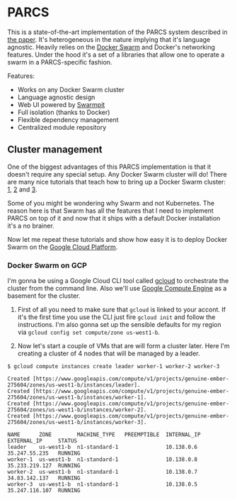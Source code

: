 # PARCS

This is a state-of-the-art implementation of the PARCS system described in [the paper][paper]. It's heterogeneous in the nature implying that it's language agnostic.
Heavily relies on the [Docker Swarm][swarm] and Docker's networking features. Under the hood it's a set of a libraries that allow one to operate a swarm in a PARCS-specific fashion.

Features:
* Works on any Docker Swarm cluster
* Language agnostic design
* Web UI powered by [Swarmpit][swarmpit]
* Full isolation (thanks to Docker)
* Flexible dependency management
* Centralized module repository

## Cluster management

One of the biggest advantages of this PARCS implementation is that it doesn't require any special setup. Any Docker Swarm cluster will do!
There are many nice tutorials that teach how to bring up a Docker Swarm cluster: [1][cluster-1], [2][cluster-2] and [3][cluster-3].

Some of you might be wondering why Swarm and not Kubernetes. The reason here is that Swarm has all the features that I need to implement
PARCS on top of it and now that it ships with a default Docker installation it's a no brainer.

Now let me repeat these tutorials and show how easy it is to deploy Docker Swarm on the [Google Cloud Platform][gcp].

### Docker Swarm on GCP

I'm gonna be using a Google Cloud CLI tool called [gcloud][gcloud] to orchestrate the cluster from the command line. Also we'll use
[Google Compute Engine][gce] as a basement for the cluster.

1. First of all you need to make sure that `gcloud` is linked to your accont. If it's the first time you use the CLI just fire `gcloud init`
and follow the instructions. I'm also gonna set up the sensible defaults for my region via `gcloud config set compute/zone us-west1-b`.

2. Now let's start a couple of VMs that are will form a cluster later. Here I'm creating a cluster of 4 nodes that will be managed by a leader.

```
$ gcloud compute instances create leader worker-1 worker-2 worker-3

Created [https://www.googleapis.com/compute/v1/projects/genuine-ember-275604/zones/us-west1-b/instances/leader].
Created [https://www.googleapis.com/compute/v1/projects/genuine-ember-275604/zones/us-west1-b/instances/worker-1].
Created [https://www.googleapis.com/compute/v1/projects/genuine-ember-275604/zones/us-west1-b/instances/worker-2].
Created [https://www.googleapis.com/compute/v1/projects/genuine-ember-275604/zones/us-west1-b/instances/worker-3].

NAME      ZONE        MACHINE_TYPE   PREEMPTIBLE  INTERNAL_IP  EXTERNAL_IP     STATUS
leader    us-west1-b  n1-standard-1               10.138.0.6   35.247.55.235   RUNNING
worker-1  us-west1-b  n1-standard-1               10.138.0.8   35.233.219.127  RUNNING
worker-2  us-west1-b  n1-standard-1               10.138.0.7   34.83.142.137   RUNNING
worker-3  us-west1-b  n1-standard-1               10.138.0.5   35.247.116.107  RUNNING
```

[paper]: https://www.scirp.org/journal/paperinformation.aspx?paperid=78011 
[swarm]: https://docs.docker.com/engine/swarm
[swarmpit]: https://swarmpit.io
[cluster-1]: https://docs.docker.com/engine/swarm/swarm-tutorial/create-swarm
[cluster-2]: https://training.play-with-docker.com/swarm-service-discovery
[cluster-3]: https://rominirani.com/docker-swarm-tutorial-b67470cf8872
[gcp]: http://cloud.google.com
[gcloud]: https://cloud.google.com/sdk/gcloud
[gce]: https://cloud.google.com/compute
